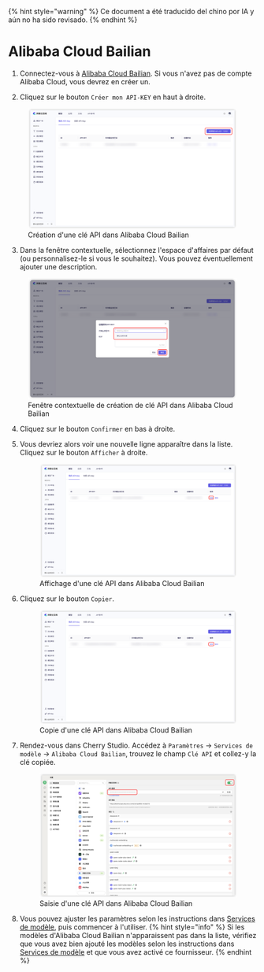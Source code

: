 
{% hint style="warning" %}
Ce document a été traducido del chino por IA y aún no ha sido revisado.
{% endhint %}

# Alibaba Cloud Bailian

1. Connectez-vous à [Alibaba Cloud Bailian](https://bailian.console.aliyun.com/?tab=model#/api-key). Si vous n'avez pas de compte Alibaba Cloud, vous devrez en créer un.

2. Cliquez sur le bouton `Créer mon API-KEY` en haut à droite.
  <figure><img src="../../.gitbook/assets/阿里云百炼/创建API密钥.png" alt=""><figcaption>Création d'une clé API dans Alibaba Cloud Bailian</figcaption></figure>
  
3. Dans la fenêtre contextuelle, sélectionnez l'espace d'affaires par défaut (ou personnalisez-le si vous le souhaitez). Vous pouvez éventuellement ajouter une description.
  <figure><img src="../../.gitbook/assets/阿里云百炼/创建API密钥弹窗.png" alt=""><figcaption>Fenêtre contextuelle de création de clé API dans Alibaba Cloud Bailian</figcaption></figure>
  
4. Cliquez sur le bouton `Confirmer` en bas à droite.

5. Vous devriez alors voir une nouvelle ligne apparaître dans la liste. Cliquez sur le bouton `Afficher` à droite.
   <figure><img src="../../.gitbook/assets/阿里云百炼/查看API密钥.png" alt=""><figcaption>Affichage d'une clé API dans Alibaba Cloud Bailian</figcaption></figure>
   
6. Cliquez sur le bouton `Copier`.
    <figure><img src="../../.gitbook/assets/阿里云百炼/复制API密钥.png" alt=""><figcaption>Copie d'une clé API dans Alibaba Cloud Bailian</figcaption></figure>

7. Rendez-vous dans Cherry Studio. Accédez à `Paramètres` → `Services de modèle` → `Alibaba Cloud Bailian`, trouvez le champ `Clé API` et collez-y la clé copiée.
    <figure><img src="../../.gitbook/assets/阿里云百炼/填入API密钥.png" alt=""><figcaption>Saisie d'une clé API dans Alibaba Cloud Bailian</figcaption></figure>
    
8. Vous pouvez ajuster les paramètres selon les instructions dans [Services de modèle](../../cherrystudio/preview/settings/providers.md), puis commencer à l'utiliser.
{% hint style="info" %}
Si les modèles d'Alibaba Cloud Bailian n'apparaissent pas dans la liste, vérifiez que vous avez bien ajouté les modèles selon les instructions dans [Services de modèle](../../cherrystudio/preview/settings/providers.md) et que vous avez activé ce fournisseur.
{% endhint %}